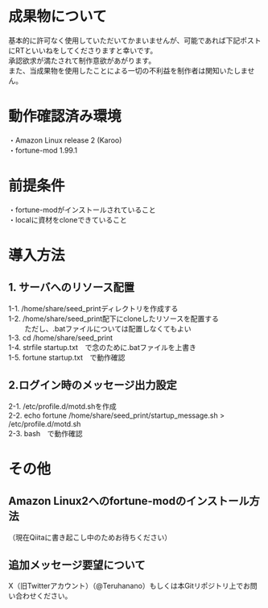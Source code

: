 # 成果物について
基本的に許可なく使用していただいてかまいませんが、可能であれば下記ポストにRTといいねをしてくださりますと幸いです。  
承認欲求が満たされて制作意欲があがります。  
また、当成果物を使用したことによる一切の不利益を制作者は関知いたしません。  

# 動作確認済み環境
・Amazon Linux release 2 (Karoo)  
・fortune-mod 1.99.1  

# 前提条件
・fortune-modがインストールされていること  
・localに資材をcloneできていること  

# 導入方法
## 1. サーバへのリソース配置  
1-1. /home/share/seed_printディレクトリを作成する  
1-2. /home/share/seed_print配下にcloneしたリソースを配置する  
　　  ただし、.batファイルについては配置しなくてもよい  
1-3. cd /home/share/seed_print  
1-4. strfile startup.txt　で念のために.batファイルを上書き  
1-5. fortune startup.txt　で動作確認  

## 2.ログイン時のメッセージ出力設定
2-1. /etc/profile.d/motd.shを作成  
2-2. echo fortune /home/share/seed_print/startup_message.sh > /etc/profile.d/motd.sh  
2-3. bash　で動作確認  

# その他
## Amazon Linux2へのfortune-modのインストール方法  
（現在Qiitaに書き起こし中のためお待ちください）  
## 追加メッセージ要望について  
X（旧Twitterアカウント）（@Teruhanano）もしくは本Gitリポジトリ上でお問い合わせください。
